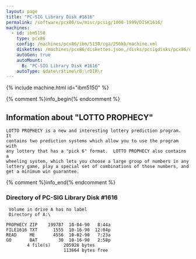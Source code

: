 ```yaml
---
layout: page
title: "PC-SIG Library Disk #1616"
permalink: /software/pcx86/sw/misc/pcsig/1000-1999/DISK1616/
machines:
  - id: ibm5150
    type: pcx86
    config: /machines/pcx86/ibm/5150/cga/256kb/machine.xml
    diskettes: /machines/pcx86/diskettes.json,/disks/pcsigdisks/pcx86/diskettes.json
    autoGen: true
    autoMount:
      B: "PC-SIG Library Disk #1616"
    autoType: $date\r$time\rB:\rDIR\r
---
```


{% include machine.html id="ibm5150" %}

{% comment %}info_begin{% endcomment %}

## Information about "LOTTO PROPHECY"

    LOTTO PROPHECY is a new and interesting lottery prediction program.  It
    contains two prediction systems which allow you to use the program with
    any lottery that has a "pick 6" format.  LOTTO PROPHECY also contains a
    wheeling system, which lets you choose a large group of numbers in any
    lottery game, play a special set of combinations of those numbers, and
    get a minimum win guarantee.
{% comment %}info_end{% endcomment %}


### Directory of PC-SIG Library Disk #1616

     Volume in drive A has no label
     Directory of A:\

    PROPHECY ZIP    199787  10-04-90   8:44a
    FILE1616 TXT      1555  10-16-90  12:04p
    READ     ME       4556  10-02-90   7:23a
    GO       BAT        30  10-16-90   2:58p
            4 file(s)     205928 bytes
                          113664 bytes free
